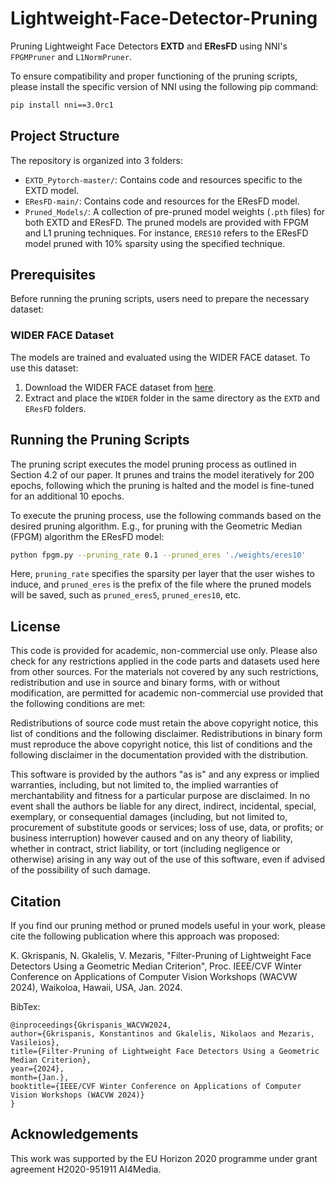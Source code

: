 # Lightweight-Face-Detector-Pruning

Pruning Lightweight Face Detectors **EXTD** and **EResFD** using NNI's `FPGMPruner` and `L1NormPruner`.

To ensure compatibility and proper functioning of the pruning scripts, please install the specific version of NNI using the following pip command:

```bash
pip install nni==3.0rc1
```

## Project Structure

The repository is organized into 3 folders:

- `EXTD_Pytorch-master/`: Contains code and resources specific to the EXTD model.
- `EResFD-main/`: Contains code and resources for the EResFD model.
- `Pruned_Models/`: A collection of pre-pruned model weights (`.pth` files) for both EXTD and EResFD. The pruned models are provided with FPGM and L1 pruning techniques. For instance, `ERES10` refers to the EResFD model pruned with 10% sparsity using the specified technique.

## Prerequisites

Before running the pruning scripts, users need to prepare the necessary dataset:

### WIDER FACE Dataset

The models are trained and evaluated using the WIDER FACE dataset. To use this dataset:

1. Download the WIDER FACE dataset from [here](https://shuoyang1213.me/WIDERFACE/).
2. Extract and place the `WIDER` folder in the same directory as the `EXTD` and `EResFD` folders.

## Running the Pruning Scripts

The pruning script executes the model pruning process as outlined in Section 4.2 of our paper. It prunes and trains the model iteratively for 200 epochs, following which the pruning is halted and the model is fine-tuned for an additional 10 epochs.

To execute the pruning process, use the following commands based on the desired pruning algorithm. E.g., for pruning with the Geometric Median (FPGM) algorithm the EResFD model:
  ```bash
  python fpgm.py --pruning_rate 0.1 --pruned_eres './weights/eres10'
  ```
Here, `pruning_rate` specifies the sparsity per layer that the user wishes to induce, and `pruned_eres` is the prefix of the file where the pruned models will be saved, such as `pruned_eres5`, `pruned_eres10`, etc.

## License
This code is provided for academic, non-commercial use only. Please also check for any restrictions applied in the code parts and datasets used here from other sources. For the materials not covered by any such restrictions, redistribution and use in source and binary forms, with or without modification, are permitted for academic non-commercial use provided that the following conditions are met:

Redistributions of source code must retain the above copyright notice, this list of conditions and the following disclaimer. Redistributions in binary form must reproduce the above copyright notice, this list of conditions and the following disclaimer in the documentation provided with the distribution. 

This software is provided by the authors "as is" and any express or implied warranties, including, but not limited to, the implied warranties of merchantability and fitness for a particular purpose are disclaimed. In no event shall the authors be liable for any direct, indirect, incidental, special, exemplary, or consequential damages (including, but not limited to, procurement of substitute goods or services; loss of use, data, or profits; or business interruption) however caused and on any theory of liability, whether in contract, strict liability, or tort (including negligence or otherwise) arising in any way out of the use of this software, even if advised of the possibility of such damage.

## Citation

If you find our pruning method or pruned models useful in your work, please cite the following publication where this approach was proposed:

K. Gkrispanis, N. Gkalelis, V. Mezaris, "Filter-Pruning of Lightweight Face Detectors Using a Geometric Median Criterion", Proc. IEEE/CVF Winter Conference on Applications of Computer Vision Workshops (WACVW 2024), Waikoloa, Hawaii, USA, Jan. 2024.

BibTex:
```
@inproceedings{Gkrispanis_WACVW2024,
author={Gkrispanis, Konstantinos and Gkalelis, Nikolaos and Mezaris, Vasileios},
title={Filter-Pruning of Lightweight Face Detectors Using a Geometric Median Criterion},
year={2024},
month={Jan.},
booktitle={IEEE/CVF Winter Conference on Applications of Computer Vision Workshops (WACVW 2024)}
}
```

## Acknowledgements

This work was supported by the EU Horizon 2020 programme under grant agreement H2020-951911 AI4Media.
